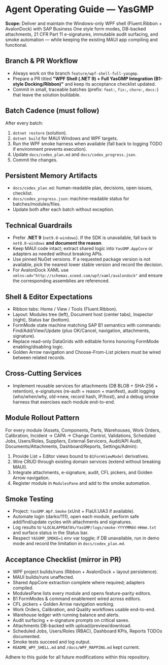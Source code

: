 # Agent Operating Guide — YasGMP

**Scope:** Deliver and maintain the Windows-only WPF shell (Fluent.Ribbon + AvalonDock) with SAP Business One style form modes, DB-backed attachments, 21 CFR Part 11 e-signatures, immutable audit surfacing, and smoke automation — while keeping the existing MAUI app compiling and functional.

## Branch & PR Workflow
- Always work on the branch `feature/wpf-shell-full-yasgmp`.
- Prepare a PR titled **"WPF Shell (.NET 9) + Full YasGMP Integration (B1-style Docking/Ribbon)"** and keep its acceptance checklist updated.
- Commit in small, traceable batches (prefix: `feat:`, `fix:`, `chore:`, `docs:`) that leave the solution buildable.

## Batch Cadence (must follow)
After every batch:
1. `dotnet restore` (solution).
2. `dotnet build` for MAUI Windows and WPF targets.
3. Run the WPF smoke harness when available (fall back to logging TODO if environment prevents execution).
4. Update `docs/codex_plan.md` and `docs/codex_progress.json`.
5. Commit the changes.

## Persistent Memory Artifacts
- `docs/codex_plan.md`: human-readable plan, decisions, open issues, checklist.
- `docs/codex_progress.json`: machine-readable status for batches/modules/files.
- Update both after each batch without exception.

## Technical Guardrails
- Prefer **.NET 9** (`net9.0-windows`). If the SDK is unavailable, fall back to `net8.0-windows` **and document the reason**.
- Keep MAUI code intact; extract shared logic into `YasGMP.AppCore` or adapters as needed without breaking APIs.
- Use pinned NuGet versions. If a requested package version is not available, pick the nearest lower stable version and record the decision.
- For AvalonDock XAML use `xmlns:ad="http://schemas.xceed.com/wpf/xaml/avalondock"` and ensure the corresponding assemblies are referenced.

## Shell & Editor Expectations
- Ribbon tabs: Home / View / Tools (Fluent.Ribbon).
- Layout: Modules tree (left), Document host (center tabs), Inspector (right), Status bar (bottom).
- FormMode state machine matching SAP B1 semantics with commands: Find/Add/View/Update (plus OK/Cancel, navigation, attachments, signature).
- Replace read-only DataGrids with editable forms honoring FormMode enabling/disabling logic.
- Golden Arrow navigation and Choose-From-List pickers must be wired between related records.

## Cross-Cutting Services
- Implement reusable services for attachments (DB BLOB + SHA-256 + retention), e-signatures (re-auth + reason + manifest), audit logging (who/when/why, old→new, record hash, IP/host), and a debug smoke harness that exercises each module end-to-end.

## Module Rollout Pattern
For every module (Assets, Components, Parts, Warehouses, Work Orders, Calibration, Incident → CAPA → Change Control, Validations, Scheduled Jobs, Users/Roles, Suppliers, External Servicers, Audit/API Audit, Documents/Attachments, Dashboard/Reports, Settings/Admin):
1. Provide List + Editor views bound to `B1FormViewModel` derivatives.
2. Wire CRUD through existing domain services (extend without breaking MAUI).
3. Integrate attachments, e-signature, audit, CFL pickers, and Golden Arrow navigation.
4. Register module in `ModulesPane` and add to the smoke automation.

## Smoke Testing
- Project: `YasGMP.Wpf.Smoke` (xUnit + FlaUI.UIA3 if available).
- Automate login (darko/111), open each module, perform safe add/find/update cycles with attachments and signatures.
- Log results to `%LOCALAPPDATA%/YasGMP/logs/smoke-YYYYMMdd-HHmm.txt` and surface status in the Status bar.
- Respect `YASGMP_SMOKE=1` env var toggle; if DB unavailable, run in demo mode and record the limitation in `docs/codex_plan.md`.

## Acceptance Checklist (mirror in PR)
- WPF project builds/runs (Ribbon + AvalonDock + layout persistence).
- MAUI builds/runs unaffected.
- Shared AppCore extraction complete where required; adapters compiled.
- ModulesPane lists every module and opens feature-parity editors.
- B1 FormModes & command enablement wired across editors.
- CFL pickers + Golden Arrow navigation working.
- Work Orders, Calibration, and Quality workflows usable end-to-end.
- Warehouse ledger with running balance and alerts.
- Audit surfacing + e-signature prompts on critical saves.
- Attachments DB-backed with upload/preview/download.
- Scheduled Jobs, Users/Roles (RBAC), Dashboard KPIs, Reports TODOs documented.
- Smoke tests succeed and log output.
- `README_WPF_SHELL.md` and `/docs/WPF_MAPPING.md` kept current.

Adhere to this guide for all future modifications within this repository.
